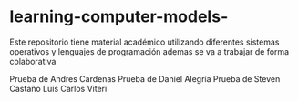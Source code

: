 # learning-computer-models-
Este repositorio tiene material académico utilizando diferentes sistemas operativos y lenguajes de programación 
ademas se va a trabajar de forma colaborativa 

Prueba de Andres Cardenas
Prueba de Daniel Alegría
Prueba de Steven Castaño
Luis Carlos Viteri


